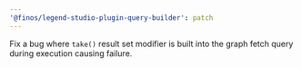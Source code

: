 ```yaml
---
'@finos/legend-studio-plugin-query-builder': patch
---
```


Fix a bug where `take()` result set modifier is built into the graph fetch query during execution causing failure.
